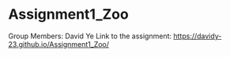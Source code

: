# Assignment1_Zoo

Group Members: David Ye
Link to the assignment: https://davidy-23.github.io/Assignment1_Zoo/

